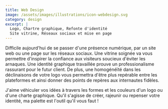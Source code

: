 ```yaml
---
title: Web Design
image: /assets/images/illustrations/icon-webdesign.svg
category: design
excerpt: |
  Logo, Chartre graphique, Refonte d'identité  
  Site vitrine, Réseaux sociaux et mise en page
---
```

Difficile aujourd'hui de se passer d'une présence numérique, par un site web ou une page sur les réseaux sociaux. Une vitrine soignée va vous permettre d'inspirer la confiance aux visiteurs soucieux d'éviter les arnaques. Une identité graphique travaillée prouve un professionalisme rassurant pour le futur client. De plus, une homogénéïté dans les déclinaisons de votre logo vous permettra d'être plus repérable entre les plateformes et ainsi donner des points de repères aux internautes fidèles.

J'aime véhiculer vos idées à travers les formes et les couleurs d'un logo ou d'une charte graphique. Qu'il s'agisse de créer, rajeunir ou repenser votre identité, ma palette est l'outil qu'il vous faut !
